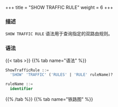 +++
title = "SHOW TRAFFIC RULE"
weight = 6
+++

### 描述

`SHOW TRAFFIC RULE` 语法用于查询指定的双路由规则。
### 语法

{{< tabs >}}
{{% tab name="语法" %}}
```sql
ShowTrafficRule ::=
  'SHOW' 'TRAFFIC' ('RULES' | 'RULE' ruleName)?

ruleName ::=
  identifier
```
{{% /tab %}}
{{% tab name="铁路图" %}}
<iframe frameborder="0" name="diagram" id="diagram" width="100%" height="100%"></iframe>
{{% /tab %}}
{{< /tabs >}}

### 补充说明

- 未指定 `ruleName` 时，默认查询所有双路由规则

### 返回值说明

| 列                   | 说明      |
|---------------------|---------|
| name                | 双路由规则名称 |
| labels              | 计算节点标签  |
| algorithm_type      | 双路由算法类型 |
| algorithm_props     | 双路由算法参数 |
| load_balancer_type  | 负载均衡器类型 |
| load_balancer_props | 负载均衡器参数 |

### 示例

- 查询指定双路由规则

```sql
SHOW TRAFFIC RULE sql_match_traffic;
```

```sql
mysql> SHOW TRAFFIC RULE sql_match_traffic;
+-------------------+--------+----------------+--------------------------------------------------------------------------------+--------------------+---------------------+
| name              | labels | algorithm_type | algorithm_props                                                                | load_balancer_type | load_balancer_props |
+-------------------+--------+----------------+--------------------------------------------------------------------------------+--------------------+---------------------+
| sql_match_traffic | OLTP   | SQL_MATCH      | sql=SELECT * FROM t_order WHERE order_id = 1; UPDATE t_order SET order_id = 5; | RANDOM             |                     |
+-------------------+--------+----------------+--------------------------------------------------------------------------------+--------------------+---------------------+
1 row in set (0.00 sec)
```

- 查询所有双路由规则

```sql
SHOW TRAFFIC RULES;
```

```sql
mysql> SHOW TRAFFIC RULES;
+-------------------+--------+----------------+--------------------------------------------------------------------------------+--------------------+---------------------+
| name              | labels | algorithm_type | algorithm_props                                                                | load_balancer_type | load_balancer_props |
+-------------------+--------+----------------+--------------------------------------------------------------------------------+--------------------+---------------------+
| sql_match_traffic | OLTP   | SQL_MATCH      | sql=SELECT * FROM t_order WHERE order_id = 1; UPDATE t_order SET order_id = 5; | RANDOM             |                     |
+-------------------+--------+----------------+--------------------------------------------------------------------------------+--------------------+---------------------+
1 row in set (0.04 sec)
```

### 保留字

`SHOW`、`TRAFFIC`、`RULE`、`RULES`

### 相关链接

- [保留字](/cn/user-manual/shardingsphere-proxy/distsql/syntax/reserved-word/)